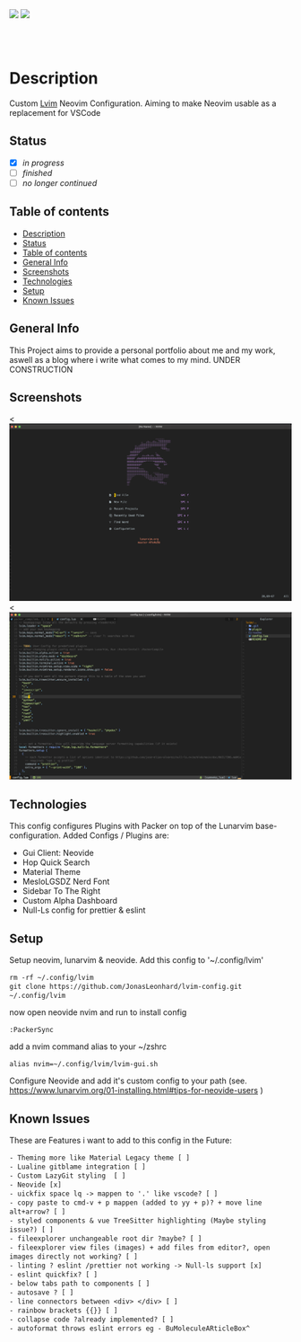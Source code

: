 <img src="https://shields.io/badge/jonasleonhard.de-offline-red?style=flat-square&logo=statuspal" />

<img src="https://shields.io/badge/pipelines-offline-red?style=flat-square&logo=github" />

<br/><br/>

# Description

Custom <a href="https://www.lunarvim.org/)">Lvim</a> Neovim Configuration. Aiming to make Neovim usable as a replacement for VSCode

## Status

- [x] _in progress_
- [ ] _finished_
- [ ] _no longer continued_

## Table of contents

- [Description](#description)
- [Status](#status)
- [Table of contents](#table-of-contents)
- [General Info](#general-info)
- [Screenshots](#screenshots)
- [Technologies](#technologies)
- [Setup](#setup)
- [Known Issues](#known-issues)

## General Info

This Project aims to provide a personal portfolio about me and my work, aswell as a blog where
i write what comes to my mind.
UNDER CONSTRUCTION

## Screenshots

<![UNDER CONSTRUCTION](./readme/Dashboard.png)
<![MainView](./readme/MainView.png)

## Technologies

This config configures Plugins with Packer on top of the Lunarvim base-configuration. Added Configs / Plugins are:

- Gui Client: Neovide
- Hop Quick Search
- Material Theme
- MesloLGSDZ Nerd Font
- Sidebar To The Right
- Custom Alpha Dashboard
- Null-Ls config for prettier & eslint

## Setup

Setup neovim, lunarvim & neovide. Add this config to '~/.config/lvim'

```
rm -rf ~/.config/lvim
git clone https://github.com/JonasLeonhard/lvim-config.git ~/.config/lvim
```

now open neovide nvim and run to install config

```
:PackerSync
```

add a nvim command alias to your ~/zshrc

```
alias nvim=~/.config/lvim/lvim-gui.sh
```

Configure Neovide and add it's custom config to your path (see. https://www.lunarvim.org/01-installing.html#tips-for-neovide-users )

## Known Issues

These are Features i want to add to this config in the Future:

```
- Theming more like Material Legacy theme [ ]
- Lualine gitblame integration [ ]
- Custom LazyGit styling  [ ]
- Neovide [x]
- uickfix space lq -> mappen to '.' like vscode? [ ]
- copy paste to cmd-v + p mappen (added to yy + p)? + move line alt+arrow? [ ]
- styled components & vue TreeSitter highlighting (Maybe styling issue?) [ ]
- fileexplorer unchangeable root dir ?maybe? [ ]
- fileexplorer view files (images) + add files from editor?, open images directly not working? [ ]
- linting ? eslint /prettier not working -> Null-ls support [x]
- eslint quickfix? [ ]
- below tabs path to components [ ]
- autosave ? [ ]
- line connectors between <div> </div> [ ]
- rainbow brackets {{}} [ ]
- collapse code ?already implemented? [ ]
- autoformat throws eslint errors eg - BuMoleculeARticleBox^
```
